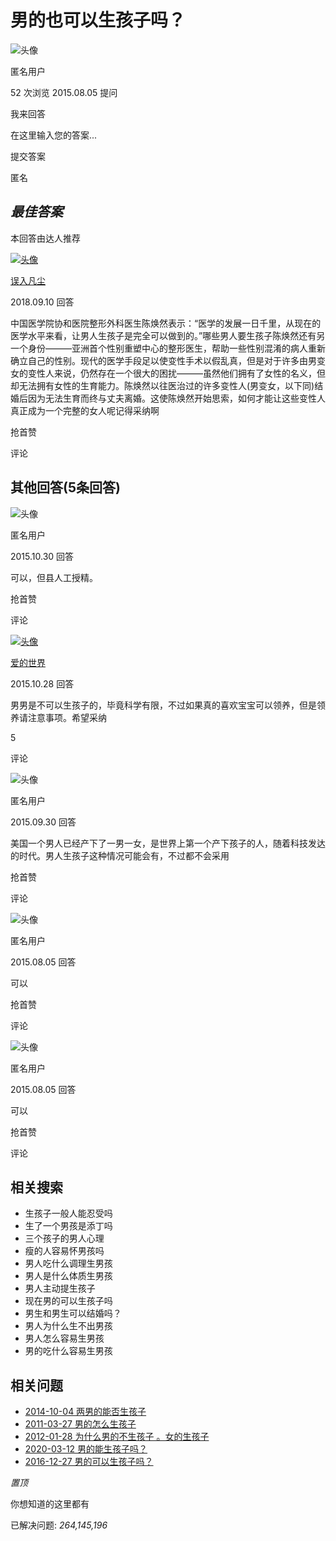 # 男的也可以生孩子吗？

![头像](//hhy.sogoucdn.com/deploy/ued/question-njk/pc/dist/img/default-thumb/default-thumb7_d1a7915.png)

匿名用户

52 次浏览 2015.08.05 提问

我来回答

在这里输入您的答案...

提交答案

匿名

## _最佳答案_

本回答由达人推荐

[![头像](https://cache.soso.com/qlogo/g?b=qq&k=1picderkZkuZF1sjy7MSF9g&s=100&t=522)](/user/center?uid=u_66bd73d47ba4725769da1c65d57e5695&ch=ww.xqy.tx)

[误入凡尘](/user/center?uid=u_66bd73d47ba4725769da1c65d57e5695&ch=ww.xqy.nc)

2018.09.10 回答

中国医学院协和医院整形外科医生陈焕然表示：“医学的发展一日千里，从现在的医学水平来看，让男人生孩子是完全可以做到的。”哪些男人要生孩子陈焕然还有另一个身份———亚洲首个性别重塑中心的整形医生，帮助一些性别混淆的病人重新确立自己的性别。现代的医学手段足以使变性手术以假乱真，但是对于许多由男变女的变性人来说，仍然存在一个很大的困扰———虽然他们拥有了女性的名义，但却无法拥有女性的生育能力。陈焕然以往医治过的许多变性人(男变女，以下同)结婚后因为无法生育而终与丈夫离婚。这使陈焕然开始思索，如何才能让这些变性人真正成为一个完整的女人呢记得采纳啊

抢首赞

评论

## 其他回答(5条回答)

![头像](//hhy.sogoucdn.com/deploy/ued/question-njk/pc/dist/img/default-thumb/default-thumb7_d1a7915.png)

匿名用户

2015.10.30 回答

可以，但县人工授精。

抢首赞

评论

[![头像](https://pic.wenwen.soso.com/p/20170420/20170420180422-1128890181_jpeg_200_200_9479.jpg)](/user/center?uid=u_c2acc6da69d90b2410bdafc4015600fe&ch=ww.xqy.tx)

[爱的世界](/user/center?uid=u_c2acc6da69d90b2410bdafc4015600fe&ch=ww.xqy.nc)

2015.10.28 回答

男男是不可以生孩子的，毕竟科学有限，不过如果真的喜欢宝宝可以领养，但是领养请注意事项。希望采纳

5

评论

![头像](//hhy.sogoucdn.com/deploy/ued/question-njk/pc/dist/img/default-thumb/default-thumb7_d1a7915.png)

匿名用户

2015.09.30 回答

美国一个男人已经产下了一男一女，是世界上第一个产下孩子的人，随着科技发达的时代。男人生孩子这种情况可能会有，不过都不会采用

抢首赞

评论

![头像](//hhy.sogoucdn.com/deploy/ued/question-njk/pc/dist/img/default-thumb/default-thumb7_d1a7915.png)

匿名用户

2015.08.05 回答

可以

抢首赞

评论

![头像](//hhy.sogoucdn.com/deploy/ued/question-njk/pc/dist/img/default-thumb/default-thumb7_d1a7915.png)

匿名用户

2015.08.05 回答

可以

抢首赞

评论

## 相关搜索

- 生孩子一般人能忍受吗
- 生了一个男孩是添丁吗
- 三个孩子的男人心理
- 瘦的人容易怀男孩吗
- 男人吃什么调理生男孩
- 男人是什么体质生男孩
- 男人主动提生孩子
- 现在男的可以生孩子吗
- 男生和男生可以结婚吗？
- 男人为什么生不出男孩
- 男人怎么容易生男孩
- 男的吃什么容易生男孩

## 相关问题

- [2014-10-04 两男的能否生孩子](https://wenwen.sogou.com/z/q599337603.htm?ch=ww.xqy.xgzs&pid=ww.xqy.xgzs)
- [2011-03-27 男的怎么生孩子](https://wenwen.sogou.com/z/q275875698.htm?ch=ww.xqy.xgzs&pid=ww.xqy.xgzs)
- [2012-01-28 为什么男的不生孩子 。女的生孩子](https://wenwen.sogou.com/z/q350755674.htm?ch=ww.xqy.xgzs&pid=ww.xqy.xgzs)
- [2020-03-12 男的能生孩子吗？](https://wenwen.sogou.com/z/q867712511.htm?ch=ww.xqy.xgzs&pid=ww.xqy.xgzs)
- [2016-12-27 男的可以生孩子吗？](https://wenwen.sogou.com/z/q711139911.htm?ch=ww.xqy.xgzs&pid=ww.xqy.xgzs)

_置顶_

你想知道的这里都有

已解决问题: _264,145,196_